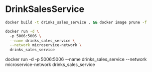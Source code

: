 # DrinkSalesService


```bash
docker build -t drinks_sales_service . && docker image prune -f
```

```bash
docker run -d \        
  -p 5006:5006 \
  --name drinks_sales_service \
  --network microservice-network \
  drinks_sales_service
```
docker run -d -p 5006:5006 --name drinks_sales_service --network microservice-network drinks_sales_service

